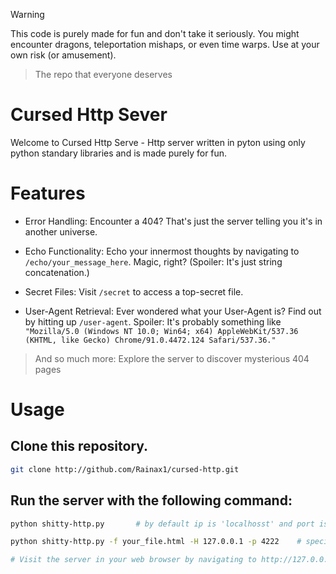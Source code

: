 > [!WARNING]
> This code is purely made for fun and don't take it seriously.  You might encounter dragons, teleportation mishaps, or even time warps. Use at your own risk (or amusement).

>  The repo that everyone deserves

# Cursed Http Sever

Welcome to Cursed Http Serve - Http server written in pyton using only python standary libraries and is made purely for fun. 

# Features

- Error Handling: Encounter a 404? That's just the server telling you it's in another universe.

- Echo Functionality: Echo your innermost thoughts by navigating to `/echo/your_message_here`. Magic, right? (Spoiler: It's just string concatenation.) 

- Secret Files: Visit `/secret` to access a top-secret file.

- User-Agent Retrieval: Ever wondered what your User-Agent is? Find out by hitting up `/user-agent`. Spoiler: It's probably something like `"Mozilla/5.0 (Windows NT 10.0; Win64; x64) AppleWebKit/537.36 (KHTML, like Gecko) Chrome/91.0.4472.124 Safari/537.36."`

> And so much more: Explore the server to discover mysterious 404 pages

# Usage

## Clone this repository.
```bash
git clone http://github.com/Rainax1/cursed-http.git
```

## Run the server with the following command:

```bash
python shitty-http.py       # by default ip is 'localhosst' and port is 4222

python shitty-http.py -f your_file.html -H 127.0.0.1 -p 4222    # specify host with -H and port with -p if wanted to change

# Visit the server in your web browser by navigating to http://127.0.0.1:4222.
```
